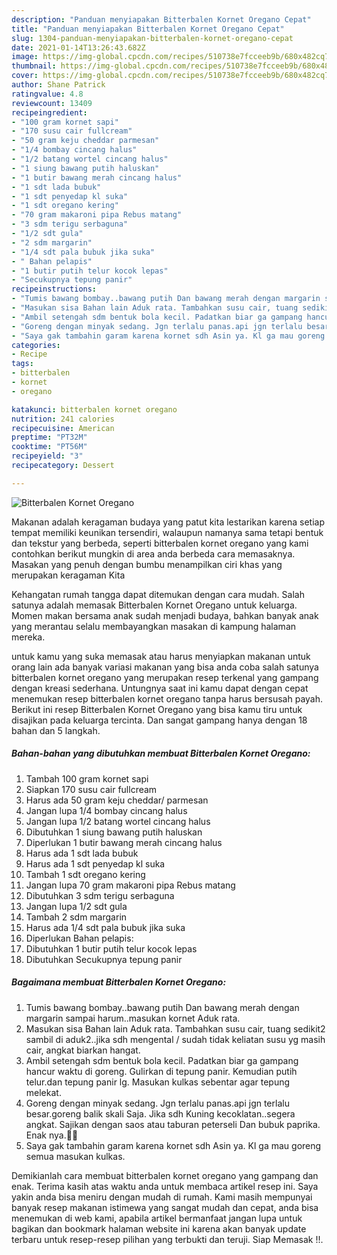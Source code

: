 ```yaml
---
description: "Panduan menyiapakan Bitterbalen Kornet Oregano Cepat"
title: "Panduan menyiapakan Bitterbalen Kornet Oregano Cepat"
slug: 1304-panduan-menyiapakan-bitterbalen-kornet-oregano-cepat
date: 2021-01-14T13:26:43.682Z
image: https://img-global.cpcdn.com/recipes/510738e7fcceeb9b/680x482cq70/bitterbalen-kornet-oregano-foto-resep-utama.jpg
thumbnail: https://img-global.cpcdn.com/recipes/510738e7fcceeb9b/680x482cq70/bitterbalen-kornet-oregano-foto-resep-utama.jpg
cover: https://img-global.cpcdn.com/recipes/510738e7fcceeb9b/680x482cq70/bitterbalen-kornet-oregano-foto-resep-utama.jpg
author: Shane Patrick
ratingvalue: 4.8
reviewcount: 13409
recipeingredient:
- "100 gram kornet sapi"
- "170 susu cair fullcream"
- "50 gram keju cheddar parmesan"
- "1/4 bombay cincang halus"
- "1/2 batang wortel cincang halus"
- "1 siung bawang putih haluskan"
- "1 butir bawang merah cincang halus"
- "1 sdt lada bubuk"
- "1 sdt penyedap kl suka"
- "1 sdt oregano kering"
- "70 gram makaroni pipa Rebus matang"
- "3 sdm terigu serbaguna"
- "1/2 sdt gula"
- "2 sdm margarin"
- "1/4 sdt pala bubuk jika suka"
- " Bahan pelapis"
- "1 butir putih telur kocok lepas"
- "Secukupnya tepung panir"
recipeinstructions:
- "Tumis bawang bombay..bawang putih Dan bawang merah dengan margarin sampai harum..masukan kornet Aduk rata."
- "Masukan sisa Bahan lain Aduk rata. Tambahkan susu cair, tuang sedikit2 sambil di aduk2..jika sdh mengental / sudah tidak keliatan susu yg masih cair, angkat biarkan hangat."
- "Ambil setengah sdm bentuk bola kecil. Padatkan biar ga gampang hancur waktu di goreng. Gulirkan di tepung panir. Kemudian putih telur.dan tepung panir lg. Masukan kulkas sebentar agar tepung melekat."
- "Goreng dengan minyak sedang. Jgn terlalu panas.api jgn terlalu besar.goreng balik skali Saja. Jika sdh Kuning kecoklatan..segera angkat. Sajikan dengan saos atau taburan peterseli Dan bubuk paprika. Enak nya.🤤🤤"
- "Saya gak tambahin garam karena kornet sdh Asin ya. Kl ga mau goreng semua masukan kulkas."
categories:
- Recipe
tags:
- bitterbalen
- kornet
- oregano

katakunci: bitterbalen kornet oregano 
nutrition: 241 calories
recipecuisine: American
preptime: "PT32M"
cooktime: "PT56M"
recipeyield: "3"
recipecategory: Dessert

---
```



![Bitterbalen Kornet Oregano](https://img-global.cpcdn.com/recipes/510738e7fcceeb9b/680x482cq70/bitterbalen-kornet-oregano-foto-resep-utama.jpg)

Makanan adalah keragaman budaya yang patut kita lestarikan karena setiap tempat memiliki keunikan tersendiri, walaupun namanya sama tetapi bentuk dan tekstur yang berbeda, seperti bitterbalen kornet oregano yang kami contohkan berikut mungkin di area anda berbeda cara memasaknya. Masakan yang penuh dengan bumbu menampilkan ciri khas yang merupakan keragaman Kita



Kehangatan rumah tangga dapat ditemukan dengan cara mudah. Salah satunya adalah memasak Bitterbalen Kornet Oregano untuk keluarga. Momen makan bersama anak sudah menjadi budaya, bahkan banyak anak yang merantau selalu membayangkan masakan di kampung halaman mereka.

untuk kamu yang suka memasak atau harus menyiapkan makanan untuk orang lain ada banyak variasi makanan yang bisa anda coba salah satunya bitterbalen kornet oregano yang merupakan resep terkenal yang gampang dengan kreasi sederhana. Untungnya saat ini kamu dapat dengan cepat menemukan resep bitterbalen kornet oregano tanpa harus bersusah payah.
Berikut ini resep Bitterbalen Kornet Oregano yang bisa kamu tiru untuk disajikan pada keluarga tercinta. Dan sangat gampang hanya dengan 18 bahan dan 5 langkah.


<!--inarticleads1-->

##### Bahan-bahan yang dibutuhkan membuat Bitterbalen Kornet Oregano:

1. Tambah 100 gram kornet sapi
1. Siapkan 170 susu cair fullcream
1. Harus ada 50 gram keju cheddar/ parmesan
1. Jangan lupa 1/4 bombay cincang halus
1. Jangan lupa 1/2 batang wortel cincang halus
1. Dibutuhkan 1 siung bawang putih haluskan
1. Diperlukan 1 butir bawang merah cincang halus
1. Harus ada 1 sdt lada bubuk
1. Harus ada 1 sdt penyedap kl suka
1. Tambah 1 sdt oregano kering
1. Jangan lupa 70 gram makaroni pipa Rebus matang
1. Dibutuhkan 3 sdm terigu serbaguna
1. Jangan lupa 1/2 sdt gula
1. Tambah 2 sdm margarin
1. Harus ada 1/4 sdt pala bubuk jika suka
1. Diperlukan  Bahan pelapis:
1. Dibutuhkan 1 butir putih telur kocok lepas
1. Dibutuhkan Secukupnya tepung panir




<!--inarticleads2-->

##### Bagaimana membuat  Bitterbalen Kornet Oregano:

1. Tumis bawang bombay..bawang putih Dan bawang merah dengan margarin sampai harum..masukan kornet Aduk rata.
1. Masukan sisa Bahan lain Aduk rata. Tambahkan susu cair, tuang sedikit2 sambil di aduk2..jika sdh mengental / sudah tidak keliatan susu yg masih cair, angkat biarkan hangat.
1. Ambil setengah sdm bentuk bola kecil. Padatkan biar ga gampang hancur waktu di goreng. Gulirkan di tepung panir. Kemudian putih telur.dan tepung panir lg. Masukan kulkas sebentar agar tepung melekat.
1. Goreng dengan minyak sedang. Jgn terlalu panas.api jgn terlalu besar.goreng balik skali Saja. Jika sdh Kuning kecoklatan..segera angkat. Sajikan dengan saos atau taburan peterseli Dan bubuk paprika. Enak nya.🤤🤤
1. Saya gak tambahin garam karena kornet sdh Asin ya. Kl ga mau goreng semua masukan kulkas.




Demikianlah cara membuat bitterbalen kornet oregano yang gampang dan enak. Terima kasih atas waktu anda untuk membaca artikel resep ini. Saya yakin anda bisa meniru dengan mudah di rumah. Kami masih mempunyai banyak resep makanan istimewa yang sangat mudah dan cepat, anda bisa menemukan di web kami, apabila artikel bermanfaat jangan lupa untuk bagikan dan bookmark halaman website ini karena akan banyak update terbaru untuk resep-resep pilihan yang terbukti dan teruji. Siap Memasak !!. 
